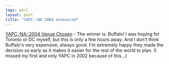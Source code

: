```yaml
---
tags: perl
layout: post
title: "YAPC::NA 2004 announced"
---
```




<a href="http://use.perl.org/article.pl?sid=03/08/22/1457214&mode=nested&tid=25">YAPC::NA::2004 Venue Chosen</a> - The winner is: Buffalo! I was hoping for Toronto or DC myself, but this is only a few hours away. And I don't think Buffalo's very expensive, always good. I'm extremely happy they made the decision so early as it makes it easier for the rest of the world to plan. (I missed my first and only YAPC in 2002 because of this...)


